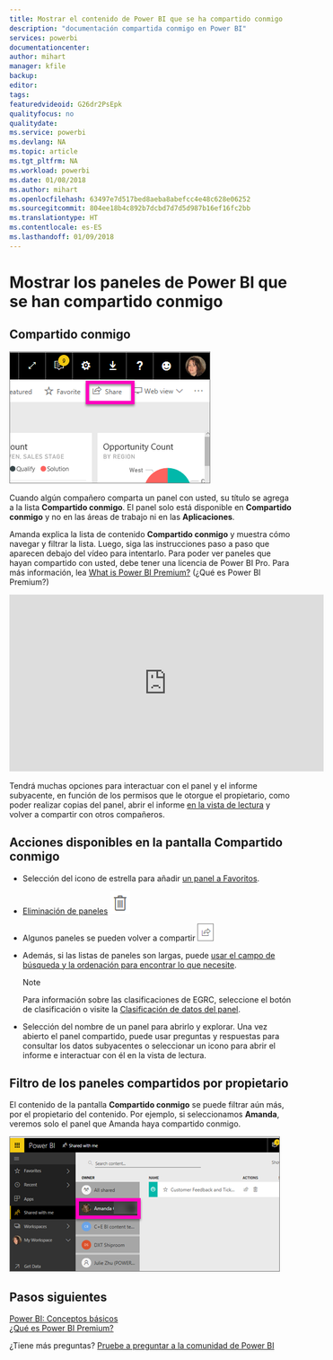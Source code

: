 ```yaml
---
title: Mostrar el contenido de Power BI que se ha compartido conmigo
description: "documentación compartida conmigo en Power BI"
services: powerbi
documentationcenter: 
author: mihart
manager: kfile
backup: 
editor: 
tags: 
featuredvideoid: G26dr2PsEpk
qualityfocus: no
qualitydate: 
ms.service: powerbi
ms.devlang: NA
ms.topic: article
ms.tgt_pltfrm: NA
ms.workload: powerbi
ms.date: 01/08/2018
ms.author: mihart
ms.openlocfilehash: 63497e7d517bed8aeba8abefcc4e48c628e06252
ms.sourcegitcommit: 804ee18b4c892b7dcbd7d7d5d987b16ef16fc2bb
ms.translationtype: HT
ms.contentlocale: es-ES
ms.lasthandoff: 01/09/2018
---
```

# <a name="display-the-power-bi-dashboards-that-have-been-shared-with-me"></a>Mostrar los paneles de Power BI que se han compartido conmigo
## <a name="shared-with-me"></a>Compartido conmigo
![](media/service-shared-with-me/power-bi-share-dash.png)

Cuando algún compañero comparta un panel con usted, su título se agrega a la lista **Compartido conmigo**. El panel solo está disponible en **Compartido conmigo** y no en las áreas de trabajo ni en las **Aplicaciones**.

Amanda explica la lista de contenido **Compartido conmigo** y muestra cómo navegar y filtrar la lista. Luego, siga las instrucciones paso a paso que aparecen debajo del vídeo para intentarlo. Para poder ver paneles que hayan compartido con usted, debe tener una licencia de Power BI Pro. Para más información, lea [What is Power BI Premium?](service-premium.md) (¿Qué es Power BI Premium?)

<iframe width="560" height="315" src="https://www.youtube.com/embed/G26dr2PsEpk" frameborder="0" allowfullscreen></iframe>

Tendrá muchas opciones para interactuar con el panel y el informe subyacente, en función de los permisos que le otorgue el propietario,  como poder realizar copias del panel, abrir el informe [en la vista de lectura](service-reading-view-and-editing-view.md) y volver a compartir con otros compañeros.

## <a name="actions-available-from-the-shared-with-me-screen"></a>Acciones disponibles en la pantalla **Compartido conmigo**
* Selección del icono de estrella para añadir [un panel a Favoritos](service-dashboard-favorite.md).
* [Eliminación de paneles](service-delete.md)  ![](media/service-shared-with-me/power-bi-delete-icon.png)
* Algunos paneles se pueden volver a compartir  ![](media/service-shared-with-me/power-bi-share-icon-new.png)
* Además, si las listas de paneles son largas, puede [usar el campo de búsqueda y la ordenación para encontrar lo que necesite](service-navigation-search-filter-sort.md).
  
  > [!NOTE]
  > Para información sobre las clasificaciones de EGRC, seleccione el botón de clasificación o visite la [Clasificación de datos del panel](service-data-classification.md).
  > 
  > 
* Selección del nombre de un panel para abrirlo y explorar. Una vez abierto el panel compartido, puede usar preguntas y respuestas para consultar los datos subyacentes o seleccionar un icono para abrir el informe e interactuar con él en la vista de lectura.

## <a name="filter-shared-dashboards-by-owner"></a>Filtro de los paneles compartidos por propietario
El contenido de la pantalla **Compartido conmigo** se puede filtrar aún más, por el propietario del contenido. Por ejemplo, si seleccionamos **Amanda**, veremos solo el panel que Amanda haya compartido conmigo.

![](media/service-shared-with-me/power-bi-owner.png)

## <a name="next-steps"></a>Pasos siguientes
[Power BI: Conceptos básicos](service-basic-concepts.md)  
[¿Qué es Power BI Premium?](service-premium.md)  

¿Tiene más preguntas? [Pruebe a preguntar a la comunidad de Power BI](http://community.powerbi.com/)

